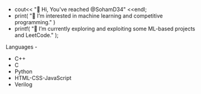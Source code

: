 - cout<< "👋 Hi, You've reached @SohamD34" <<endl;
- print( "👀 I’m interested in machine learning and competitive programming." )
- printf( "🌱 I’m currently exploring and exploiting some ML-based projects and LeetCode." );

Languages -
* C++  
* C 
* Python  
* HTML-CSS-JavaScript
* Verilog
